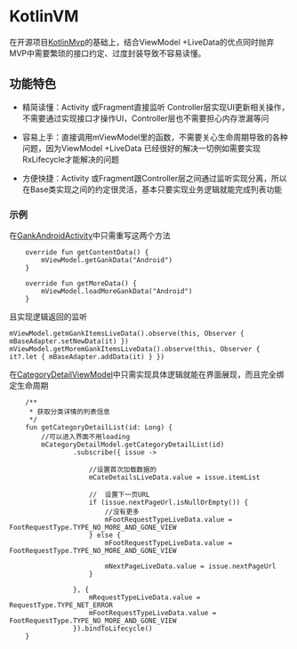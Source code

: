 # KotlinVM
在开源项目[KotlinMvp](https://xuhaoblog.com/KotlinMvp/)的基础上，结合ViewModel +LiveData的优点同时抛弃MVP中需要繁琐的接口约定、过度封装导致不容易读懂。<br/>
## 功能特色
* 精简读懂：Activity 或Fragment直接监听 Controller层实现UI更新相关操作，不需要通过实现接口才操作UI，Controller层也不需要担心内存泄漏等问<br/>






* 容易上手：直接调用mViewModel里的函数，不需要关心生命周期导致的各种问题，因为ViewModel +LiveData 已经很好的解决一切例如需要实现RxLifecycle才能解决的问题<br/>


* 方便快捷：Activity 或Fragment跟Controller层之间通过监听实现分离，所以在Base类实现之间的约定很灵活，基本只要实现业务逻辑就能完成列表功能<br/>

### 示例
在[GankAndroidActivity](https://github.com/luechenying/KotlinVM/blob/master/app/src/main/java/com/android/demo/kotlinvm/ui/gank/GankAndroidActivity.kt)中只需重写这两个方法
```
    override fun getContentData() {
        mViewModel.getGankData("Android")
    }

    override fun getMoreData() {
        mViewModel.loadMoreGankData("Android")
    }
```
且实现逻辑返回的监听
```
mViewModel.getmGankItemsLiveData().observe(this, Observer { mBaseAdapter.setNewData(it) })
mViewModel.getMoremGankItemsLiveData().observe(this, Observer { it?.let { mBaseAdapter.addData(it) } })
```
在[CategoryDetailViewModel](https://github.com/luechenying/KotlinVM/blob/master/app/src/main/java/com/android/demo/kotlinvm/ui/category/viewmodel/CategoryDetailViewModel.kt)中只需实现具体逻辑就能在界面展现，而且完全绑定生命周期
```
    /**
     * 获取分类详情的列表信息
     */
    fun getCategoryDetailList(id: Long) {
        //可以进入界面不用loading
        mCategoryDetailModel.getCategoryDetailList(id)
                .subscribe({ issue ->

                    //设置首次加载数据的
                    mCateDetailsLiveData.value = issue.itemList

                    //  设置下一页URL
                    if (issue.nextPageUrl.isNullOrEmpty()) {
                        //没有更多
                        mFootRequestTypeLiveData.value = FootRequestType.TYPE_NO_MORE_AND_GONE_VIEW
                    } else {
                        mFootRequestTypeLiveData.value = FootRequestType.TYPE_NO_MORE_AND_GONE_VIEW

                        mNextPageLiveData.value = issue.nextPageUrl
                    }

                }, {
                    mRequestTypeLiveData.value = RequestType.TYPE_NET_ERROR
                    mFootRequestTypeLiveData.value = FootRequestType.TYPE_NO_MORE_AND_GONE_VIEW
                }).bindToLifecycle()
    }

```
